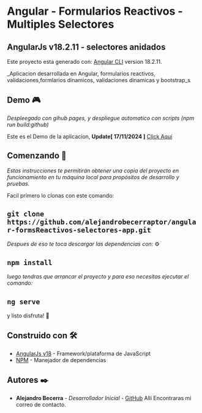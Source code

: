 # Angular - Formularios Reactivos - Multiples Selectores
## AngularJs v18.2.11 - selectores anidados

Este proyecto esta generado con: [Angular CLI](https://angular.dev/) version 18.2.11.

_Aplicacion desarrollada en Angular, formularios reactivos, validaciones,formlarios dinamicos, validaciones dinamicas y bootstrap_s

## Demo 🎮
_Despleegado con gihub pages, y despliegue automatico con scripts (npm run build:github)_

Este es el Demo de la aplicacion, **Update[ 17/11/2024 ]** [Click Aquí](https://alejandrobecerraptor.github.io/angular-formsReactivos-selectores-app/)


## Comenzando 🚀

_Estas instrucciones te permitirán obtener una copia del proyecto en funcionamiento en tu máquina local para propósitos de desarrollo y pruebas._

Facil primero lo clonas con este comando:

## `git clone https://github.com/alejandrobecerraptor/angular-formsReactivos-selectores-app.git`

_Despues de eso te toca descargar las dependencias con:_ ⚙️

## `npm install`

_luego tendras que arrancar el proyecto y para eso necesitas ejecutar el comando:_

## `ng serve`

y listo disfruta! 🍦

## Construido con 🛠️

* [AngularJs v18](https://angular.dev/) - Framework/plataforma de JavaScript
* [NPM](https://nodejs.org/es/download/) - Manejador de dependencias

## Autores ✒️

* **Alejandro Becerra** - *Desarrollador Inicial* - [GitHub](https://github.com/alejandrobecerraptor)
Allí Encontraras mi correo de contacto.
